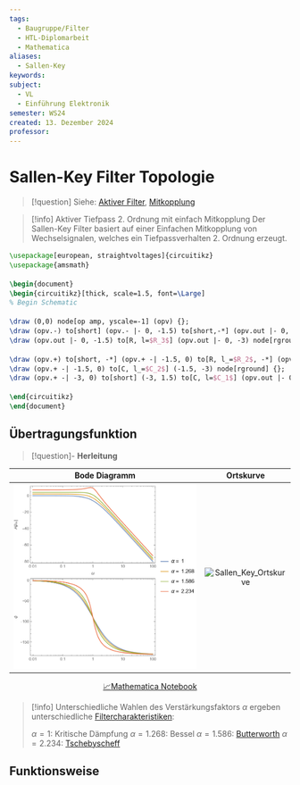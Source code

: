 ```yaml
---
tags:
  - Baugruppe/Filter
  - HTL-Diplomarbeit
  - Mathematica
aliases:
  - Sallen-Key
keywords: 
subject:
  - VL
  - Einführung Elektronik
semester: WS24
created: 13. Dezember 2024
professor:
---
```

 

# Sallen-Key Filter Topologie

> [!question] Siehe: [Aktiver Filter](Aktiver%20Filter.md), [Mitkopplung](Kopplungsarten.md)


> [!info] Aktiver Tiefpass 2. Ordnung mit einfach Mitkopplung
> Der Sallen-Key Filter basiert auf einer Einfachen Mitkopplung von Wechselsignalen, welches ein Tiefpassverhalten 2. Ordnung erzeugt. 

```tikz
\usepackage[european, straightvoltages]{circuitikz}
\usepackage{amsmath}

\begin{document}
\begin{circuitikz}[thick, scale=1.5, font=\Large]
% Begin Schematic

\draw (0,0) node[op amp, yscale=-1] (opv) {};
\draw (opv.-) to[short] (opv.- |- 0, -1.5) to[short,-*] (opv.out |- 0, -1.5) to[R, l_=$(\alpha-1)\cdot R_3$] ++(0,1.5) to[short, *-] (opv.out) to[short,-o] ++(1,0) node[right] {$U_A$};
\draw (opv.out |- 0, -1.5) to[R, l=$R_3$] (opv.out |- 0, -3) node[rground] {};

\draw (opv.+) to[short, -*] (opv.+ -| -1.5, 0) to[R, l_=$R_2$, -*] (opv.+ -| -3, 0) to[R, l_=$R_1$, -o] ++(-1.5,0) node[left] {$U_E$};
\draw (opv.+ -| -1.5, 0) to[C, l_=$C_2$] (-1.5, -3) node[rground] {};
\draw (opv.+ -| -3, 0) to[short] (-3, 1.5) to[C, l=$C_1$] (opv.out |- 0, 1.5) to[short] (opv.out);

\end{circuitikz}
\end{document}
```

## Übertragungsfunktion

> [!question]- **Herleitung**

|                    Bode Diagramm                     |                        Ortskurve                         |
|:----------------------------------------------------:|:--------------------------------------------------------:|
| ![600](/Hardwareentwicklung/assets/59_SallenKey.png) | ![Sallen_Key_Ortskurve](assets/Sallen_Key_Ortskurve.png) |

<center><a href="../Simulationen/SallenKey.nb" class="internal-link">📈Mathematica Notebook</a></center>


> [!info] Unterschiedliche Wahlen des Verstärkungsfaktors $\alpha$ ergeben unterschiedliche [Filtercharakteristiken](Aktiver%20Filter.md#Filter%20Charakteristiken):
> 
> $\alpha=1$: Kritische Dämpfung
> $\alpha = 1.268$: Bessel
> $\alpha = 1.586$: [Butterworth](Butterworth%20Filter%20Charakteristik.md)
> $\alpha=2.234$: [Tschebyscheff](Tscheybyscheff%20Filter%20Charakteristik.md)

## Funktionsweise